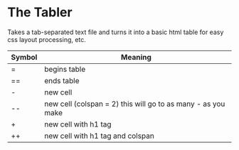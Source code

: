 The Tabler
==========

Takes a tab-separated text file and turns it into a basic html table for easy css layout processing, etc.


Symbol | Meaning
-------|--------
=      | begins table  
==     | ends table  
\-     | new cell  
--     | new cell (colspan = 2) this will go to as many - as you make  
\+     | new cell with h1 tag  
++     | new cell with h1 tag and colspan  

